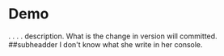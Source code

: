 # Demo
.
.
.
.
description.
What is the change in version will committed.
##subheadder
  I don't know what she write in her console.